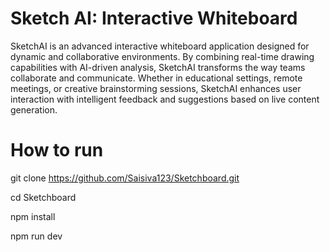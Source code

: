
# Sketch AI: Interactive Whiteboard

SketchAI is an advanced interactive whiteboard application designed for dynamic and collaborative environments. By combining real-time drawing capabilities with AI-driven analysis, SketchAI transforms the way teams collaborate and communicate. Whether in educational settings, remote meetings, or creative brainstorming sessions, SketchAI enhances user interaction with intelligent feedback and suggestions based on live content generation.

# How to run

git clone https://github.com/Saisiva123/Sketchboard.git

cd Sketchboard

npm install

npm run dev

